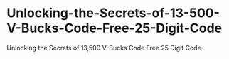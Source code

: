 # Unlocking-the-Secrets-of-13-500-V-Bucks-Code-Free-25-Digit-Code
Unlocking the Secrets of 13,500 V-Bucks Code Free 25 Digit Code
